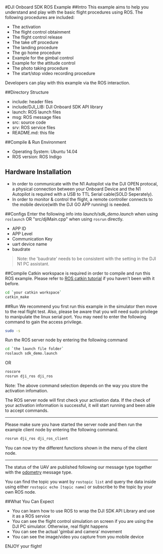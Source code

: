 #DJI Onboard SDK ROS Example
##Intro
This example aims to help you understand and play with the basic flight procedures using ROS. The following procedures are included:
* The activation
* The flight control obtainment
* The flight control release
* The take off procedure
* The landing procedure
* The go home procedure
* Example for the gimbal control
* Example for the attitude control
* The photo taking procedure
* The start/stop video recording procedure

Developers can play with this example via the ROS interaction.

##Directory Structure
* include: header files
* include/DJI_LIB: DJI Onboard SDK API library
* launch: ROS launch files
* msg: ROS message files
* src: source code
* srv: ROS service files
* README.md: this file

##Compile & Run Environment
* Operating System: Ubuntu 14.04
* ROS version: ROS Indigo

## Hardware Installation
* In order to communicate with the N1 Autopilot via the DJI OPEN protocal, a physical connection between your Onboard Device and the N1 Autopilot is required with a USB to TTL Serial cable(SOLD Seperately).
* In order to monitor & control the flight, a remote controller connects to the mobile device(with the DJI GO APP running) is needed.

##Configs
Enter the following info into *launch/sdk_demo.launch* when using `roslaunch` OR "src/djiMain.cpp" when using `rosrun` directly.
* APP ID
* APP Level
* Communication Key
* uart device name
* baudrate

>Note: the 'baudrate' needs to be consistent with the setting in the DJI N1 PC assistant.

##Compile
Catkin workspace is required in order to compile and run this ROS example.
Please refer to [ROS catkin tutorial](http://wiki.ros.org/catkin/Tutorials) if you haven't been with it before.

~~~bash
cd `your catkin workspace`
catkin_make
~~~

##Run
We recommend you first run this example in the simulator then move to the real flight test. Also, please be aware that you will need sudo privilege to manipulate the linux serial port. You may need to enter the following command to gain the access privilege.

~~~bash
sudo -s
~~~

Run the ROS server node by entering the following command

~~~bash
cd `the launch file folder`
roslauch sdk_demo.launch
~~~

OR 

~~~bash
roscore
rosrun dji_ros dji_ros
~~~

Note: The above command selection depends on the way you store the activation infomation.

The ROS server node will first check your activation data. If the check of your activation information is successful, it will start running and been able to accept commands.

---
Please make sure you have started the server node and then run the example client node by entering the following command.

~~~bash
rosrun dji_ros dji_ros_client
~~~

You can now try the different functions shown in the menu of the client node.

---

The status of the UAV are published following our message type together with the [odometry](http://docs.ros.org/api/nav_msgs/html/msg/Odometry.html) message type. 

You can find the topic you want by `rostopic list` and query the data inside using either `rostopic echo [topic name]` or subscribe to the topic by your own ROS node.

##What You Can Expect
* You can learn how to use ROS to wrap the DJI SDK API Library and use it as a ROS service
* You can see the flight control simulation on screen if you are using the DJI PC simulator. Otherwise, real flight happens
* You can see the actual 'gimbal and camera' movement
* You can see the image/video you capture from you mobile device

ENJOY your flight!
